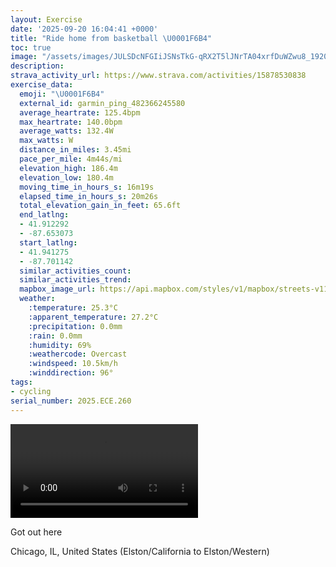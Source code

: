 ```yaml
---
layout: Exercise
date: '2025-09-20 16:04:41 +0000'
title: "Ride home from basketball \U0001F6B4"
toc: true
image: "/assets/images/JULSDcNFGIiJSNsTkG-qRX2T5lJNrTA04xrfDuWZwu8_1920x1080.jpg.jpeg"
description:
strava_activity_url: https://www.strava.com/activities/15878530838
exercise_data:
  emoji: "\U0001F6B4"
  external_id: garmin_ping_482366245580
  average_heartrate: 125.4bpm
  max_heartrate: 140.0bpm
  average_watts: 132.4W
  max_watts: W
  distance_in_miles: 3.45mi
  pace_per_mile: 4m44s/mi
  elevation_high: 186.4m
  elevation_low: 180.4m
  moving_time_in_hours_s: 16m19s
  elapsed_time_in_hours_s: 20m26s
  total_elevation_gain_in_feet: 65.6ft
  end_latlng:
  - 41.912292
  - -87.653073
  start_latlng:
  - 41.941275
  - -87.701142
  similar_activities_count:
  similar_activities_trend:
  mapbox_image_url: https://api.mapbox.com/styles/v1/mapbox/streets-v11/static/path-5+787af2-1.0(gm~~FxygvOpAoBl%40cAL%5B%60AyAhAyBvPyXjCoEzDoGzG%7DKnAqBd%40o%40%3FEV_%40p%40sAzC%7DEtEwHbFgIdEcHrLiRLy%40%3FgACy%40AmB%3F%7DED%5DPg%40%5Ec%40h%40SHALB%7C%40ErDCn%40Ir%40%5DPSv%40sAf%40%7D%40%7CFoJ%3FCHE~BuDn%40sAhAkBrDqFfCaE~%40sAZ%5Dp%40k%40dEuCbBgAXMY_BuAwJIgAQkY%3F%7DAvCkEhA%7BAfAqAdEqEbBoB),pin-s-s+e5b22e(-87.69965,41.9402),pin-s-f+89ae00(-87.65554999999996,41.914079999999984)/auto/800x800?access_token=pk.eyJ1Ijoiam9zaGJlY2ttYW4iLCJhIjoiY205eWR2aDd1MWZ6djJrbXc4a3M0bWZleiJ9.XiG9OWkNcZk2QzjJbxLB4A
  weather:
    :temperature: 25.3°C
    :apparent_temperature: 27.2°C
    :precipitation: 0.0mm
    :rain: 0.0mm
    :humidity: 69%
    :weathercode: Overcast
    :windspeed: 10.5km/h
    :winddirection: 96°
tags:
- cycling
serial_number: 2025.ECE.260
---
```

<video controls src="/assets/videos/JULSDcNFGIiJSNsTkG-qRX2T5lJNrTA04xrfDuWZwu8.mp4"></video>

Got out here

Chicago, IL, United States (Elston/California to Elston/Western)
